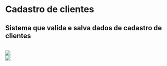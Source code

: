 # Cadastro de clientes
<h2>Sistema que valida e salva dados de cadastro de clientes</h2>
<br>
<img src=https://user-images.githubusercontent.com/70721670/152559334-5affd2e8-e188-45d1-9c74-388c30557887.png>
<br>
<img src=https://user-images.githubusercontent.com/70721670/152559413-9cc5d133-fd83-4a5e-8217-752977f57660.png>

